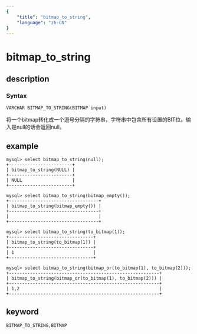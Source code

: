 ```yaml
---
{
    "title": "bitmap_to_string",
    "language": "zh-CN"
}
---
```


<!-- 
Licensed to the Apache Software Foundation (ASF) under one
or more contributor license agreements.  See the NOTICE file
distributed with this work for additional information
regarding copyright ownership.  The ASF licenses this file
to you under the Apache License, Version 2.0 (the
"License"); you may not use this file except in compliance
with the License.  You may obtain a copy of the License at
  http://www.apache.org/licenses/LICENSE-2.0
Unless required by applicable law or agreed to in writing,
software distributed under the License is distributed on an
"AS IS" BASIS, WITHOUT WARRANTIES OR CONDITIONS OF ANY
KIND, either express or implied.  See the License for the
specific language governing permissions and limitations
under the License.
-->

# bitmap_to_string

## description

### Syntax

`VARCHAR BITMAP_TO_STRING(BITMAP input)`

将一个bitmap转化成一个逗号分隔的字符串，字符串中包含所有设置的BIT位。输入是null的话会返回null。

## example

```
mysql> select bitmap_to_string(null);
+------------------------+
| bitmap_to_string(NULL) |
+------------------------+
| NULL                   |
+------------------------+

mysql> select bitmap_to_string(bitmap_empty());
+----------------------------------+
| bitmap_to_string(bitmap_empty()) |
+----------------------------------+
|                                  |
+----------------------------------+

mysql> select bitmap_to_string(to_bitmap(1));
+--------------------------------+
| bitmap_to_string(to_bitmap(1)) |
+--------------------------------+
| 1                              |
+--------------------------------+

mysql> select bitmap_to_string(bitmap_or(to_bitmap(1), to_bitmap(2)));
+---------------------------------------------------------+
| bitmap_to_string(bitmap_or(to_bitmap(1), to_bitmap(2))) |
+---------------------------------------------------------+
| 1,2                                                     |
+---------------------------------------------------------+

```

## keyword

    BITMAP_TO_STRING,BITMAP
